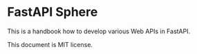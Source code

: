# FastAPI Sphere

This is a handbook how to develop various Web APIs in FastAPI.

This document is MIT license.